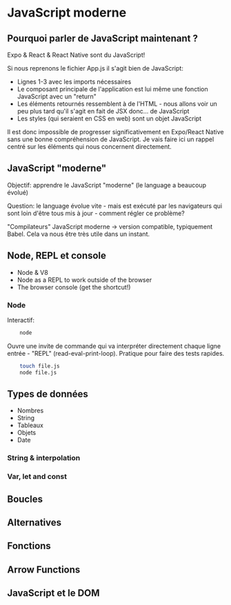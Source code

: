 # JavaScript moderne

## Pourquoi parler de JavaScript maintenant ? 

Expo & React & React Native sont du JavaScript!

Si nous reprenons le fichier App.js il s'agit bien de JavaScript:

- Lignes 1-3 avec les imports nécessaires
- Le composant principale de l'application est lui même une fonction JavaScript avec un "return"
- Les éléments retournés ressemblent à de l'HTML - nous allons voir un peu plus tard qu'il s'agit en fait de JSX donc... de JavaScript
- Les styles (qui seraient en CSS en web) sont un objet JavaScript

Il est donc impossible de progresser significativement en Expo/React Native sans une bonne compréhension de JavaScript. Je vais faire ici un rappel centré sur les éléments qui nous concernent directement.

## JavaScript "moderne"

Objectif: apprendre le JavaScript "moderne" (le language a beaucoup évolué)

Question: le language évolue vite - mais est exécuté par les navigateurs qui sont loin d'être tous mis à jour - comment régler ce problème?

"Compilateurs" JavaScript moderne -> version compatible, typiquement Babel. Cela va nous être très utile dans un instant.

## Node, REPL et console

- Node & V8
- Node as a REPL to work outside of the browser
- The browser console (get the shortcut!)

### Node

Interactif:

```bash
    node
```

Ouvre une invite de commande qui va interpréter directement chaque ligne entrée - "REPL" (read-eval-print-loop). Pratique pour faire des tests rapides.


```bash
    touch file.js
    node file.js
```

## Types de données

- Nombres
- String
- Tableaux
- Objets
- Date

### String & interpolation

### Var, let and const

## Boucles
## Alternatives
## Fonctions
## Arrow Functions
## JavaScript et le DOM